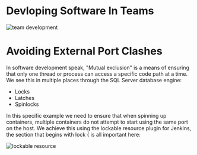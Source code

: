# Devloping Software In Teams

![team development](https://user-images.githubusercontent.com/15145995/46342585-0556b380-c633-11e8-96cf-18c34d17c717.PNG)

# Avoiding External Port Clashes

In software development speak, "Mutual exclusion" is a means of ensuring that only one thread or process can access a specific code path at a time. We see this in multiple places through the SQL Server database engine:

- Locks
- Latches
- Spinlocks

In this specific example we need to ensure that when spinning up containers, multiple containers do not attempt to start using the same port on the host. We achieve this using the lockable resource plugin for Jenkins, the section that begins with lock { is all important here:

![lockable resource](https://user-images.githubusercontent.com/15145995/46342829-b1989a00-c633-11e8-8054-07b23a202d13.PNG)





